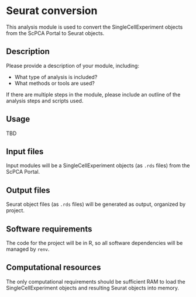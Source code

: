 # Seurat conversion

This analysis module is used to convert the SingleCellExperiment objects from the ScPCA Portal to Seurat objects.

## Description

Please provide a description of your module, including:

- What type of analysis is included?
- What methods or tools are used?

If there are multiple steps in the module, please include an outline of the analysis steps and scripts used.

## Usage

TBD

## Input files

Input modules will be a SingleCellExperiment objects (as `.rds` files) from the ScPCA Portal.


## Output files

Seurat object files (as `.rds` files) will be generated as output, organized by project.

## Software requirements

The code for the project will be in R, so all software dependencies will be managed by `renv`.

## Computational resources

The only computational requirements should be sufficient RAM to load the SingleCellExperiment objects and resulting Seurat objects into memory.
